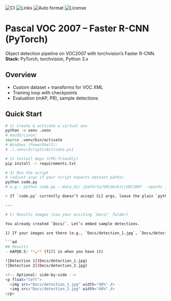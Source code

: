 ![CI](https://github.com/JanHuberty/PascalVOC2007/actions/workflows/python-ci.yml/badge.svg)
![Links](https://github.com/JanHuberty/PascalVOC2007/actions/workflows/links.yml/badge.svg)
![Auto format](https://github.com/JanHuberty/PascalVOC2007/actions/workflows/auto-format.yml/badge.svg)
![License](https://img.shields.io/github/license/JanHuberty/PascalVOC2007)


# Pascal VOC 2007 – Faster R-CNN (PyTorch)

Object detection pipeline on VOC2007 with torchvision’s Faster R-CNN.  
**Stack:** PyTorch, torchvision, Python 3.x

## Overview
- Custom dataset + transforms for VOC XML
- Training loop with checkpoints
- Evaluation (mAP, PR), sample detections

## Quick Start
```bash
# 1) Create & activate a virtual env
python -m venv .venv
# macOS/Linux:
source .venv/bin/activate
# Windows (PowerShell):
# .\.venv\Scripts\Activate.ps1

# 2) Install deps (CPU-friendly)
pip install -r requirements.txt

# 3) Run the script
# (adjust args if your script expects dataset paths)
python code.py
# e.g.: python code.py --data_dir /path/to/VOCdevkit/VOC2007 --epochs 1 --batch-size 2

> If `code.py` currently doesn’t accept CLI args, leave the plain `python code.py`. You can add args later.

---

# C) Results images (use your existing `Docs/` folder)

You already created `Docs/`. Let’s embed sample detections.

1) If your images are there (e.g., `Docs/detection_1.jpg`, `Docs/detection_2.jpg`), add this to the README under a “Results” heading:

```md
## Results
- mAP@0.5: **…** (fill in when you have it)

![Detection 1](Docs/detection_1.jpg)
![Detection 2](Docs/detection_2.jpg)

<!-- Optional: side-by-side -->
<p float="left">
  <img src="Docs/detection_1.jpg" width="48%" />
  <img src="Docs/detection_2.jpg" width="48%" />
</p>
